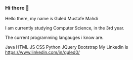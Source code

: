 ### Hi there 👋

Hello there, my name is Guled Mustafe Mahdi

I am currently studying Computer Science, in the 3rd year.

The current programming langauges i know are.

Java
HTML
JS
CSS
Python
JQuery
Bootstrap
My Linkedin is https://www.linkedin.com/in/guled0/
